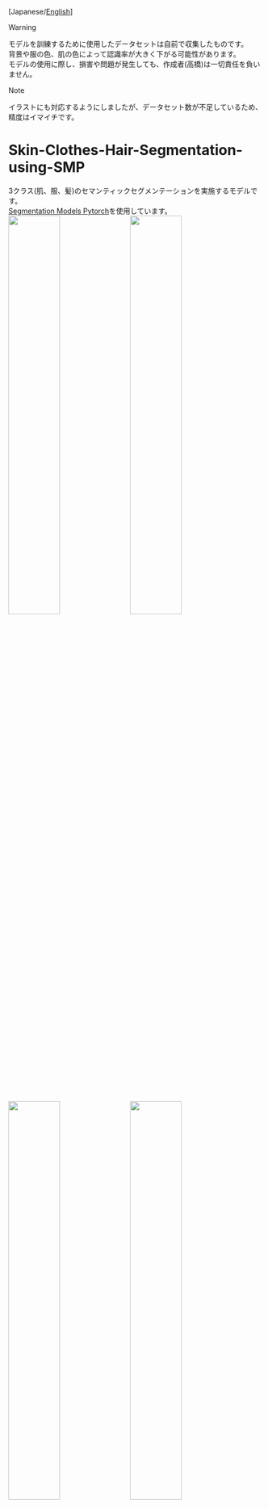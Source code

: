 [Japanese/[English](https://github.com/Kazuhito00/Skin-Clothes-Hair-Segmentation-using-SMP/blob/main/README_EN.md)]

> [!WARNING]
> モデルを訓練するために使用したデータセットは自前で収集したものです。<br>
> 背景や服の色、肌の色によって認識率が大きく下がる可能性があります。<br>
> モデルの使用に際し、損害や問題が発生しても、作成者(高橋)は一切責任を負いません。

> [!NOTE]
> イラストにも対応するようにしましたが、データセット数が不足しているため、精度はイマイチです。

# Skin-Clothes-Hair-Segmentation-using-SMP
3クラス(肌、服、髪)のセマンティックセグメンテーションを実施するモデルです。<br>
[Segmentation Models Pytorch](https://github.com/qubvel/segmentation_models.pytorch)を使用しています。<br>
<img src="https://user-images.githubusercontent.com/37477845/132933990-717324f1-2d74-4060-8b67-0bef06058ebe.gif" width="45%">　<img src="https://user-images.githubusercontent.com/37477845/132933998-eae87d48-a98f-43e1-a31c-983e1dea9c1d.gif" width="45%"><br>
<img src="https://github.com/user-attachments/assets/c7cd1491-50cf-4eab-aeea-6b5ab061be56" width="45%">　<img src="https://github.com/user-attachments/assets/4399e570-ad11-4d2c-8e81-46e17e055425" width="45%">　

本リポジトリでは、以下3種類のモデルのpthファイルとonnxファイルを用意しています。
* DeepLabV3+<br>エンコーダー：timm-mobilenetv3_small_100<br>パラメータ数：約216万
* DeepLabV3+<br>エンコーダー：timm-mobilenetv3_large_100<br>パラメータ数：約471万

# Requirement 
* torch 1.9.0 or later
* torchsummary 1.5.1 or later
* albumentations 1.0.3 or later
* matplotlib 3.2.2 or later
* onnx-simplifier 0.3.6 later
* opencv-python 3.4.2 or later
* onnxruntime 1.8.1 or later

# Requirement(demo_onnx_xxxx.py)
demo_onnx_simple.py や demo_onnx_image_overlay.py のみを使用する場合は以下2つをインストールしてください。
* opencv-python 3.4.2 or later
* onnxruntime 1.8.1 or later

# Dataset
自前で撮影した画像やインターネット上から収集した画像を合計452枚使用しています。<bR>
データセットは非公開です。<br><br>
アノテーションは[GrabCut-Annotation-Tool](https://github.com/Kazuhito00/GrabCut-Annotation-Tool)を用いて実施しており、クラスの割り当ては以下の通りです。<br>
* クラスID 1：肌
* クラスID 2：服
* クラスID 3：髪

# Training
Google Colaboratoryで [[Colaboratory]Skin_Clothes_Hair_Segmentation_using_SMP.ipynb]([Colaboratory]Skin_Clothes_Hair_Segmentation_using_SMP.ipynb) を開き、上から順に実行してください。<br>
ノートブックが実行できるように、数枚のデータセットをコミットしてありますが、あくまで学習サンプルなので、<bR>
本リポジトリで公開しているモデルの精度には及びません。

# Demo
デモの実行方法は以下です。
```bash
python demo_onnx_simple.py
```
```bash
python demo_onnx_image_overlay.py
```
* --device<br>
カメラデバイス番号の指定<br>
デフォルト：0
* --video<br>
動画ファイルの指定 ※動画指定時はカメラより優先<br>
デフォルト：None
* --image<br>
画像ファイルの指定 ※画像指定時はカメラより優先<br>
デフォルト：None
* --width<br>
カメラキャプチャ時の横幅<br>
デフォルト：960
* --height<br>
カメラキャプチャ時の縦幅<br>
デフォルト：540
* --mirror<br>
画像を反転表示するか否か<br>
デフォルト：指定なし
* --model<br>
使用するモデル<br>
デフォルト：'02.model/DeepLabV3Plus(timm-mobilenetv3_small_100)_452_2.16M_0.8385/best_model_simplifier.onnx'
* --score<br>
セマンティックセグメンテーションの判定閾値<br>
デフォルト：0.5

# Reference
* [Segmentation Models Pytorch](https://github.com/qubvel/segmentation_models.pytorch)
* [GrabCut-Annotation-Tool](https://github.com/Kazuhito00/GrabCut-Annotation-Tool)

# Author
高橋かずひと(https://twitter.com/KzhtTkhs)
 
# License 
Skin-Clothes-Hair-Segmentation-using-SMP is under [MIT License](LICENSE).

また、女性の画像は[フリー素材ぱくたそ](https://www.pakutaso.com)様の写真を利用しています。
